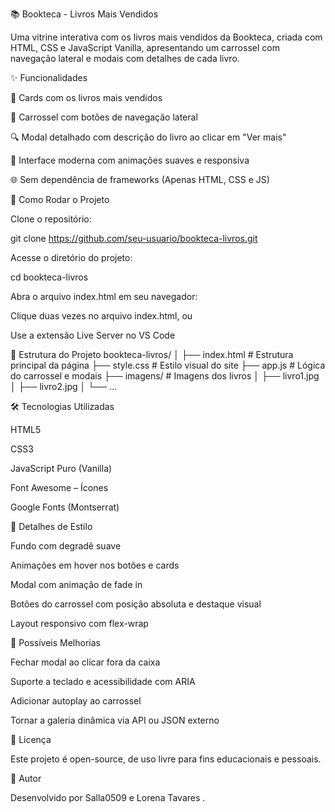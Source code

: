 📚 Bookteca - Livros Mais Vendidos

Uma vitrine interativa com os livros mais vendidos da Bookteca, criada com HTML, CSS e JavaScript Vanilla, apresentando um carrossel com navegação lateral e modais com detalhes de cada livro.

✨ Funcionalidades

📖 Cards com os livros mais vendidos

🎠 Carrossel com botões de navegação lateral

🔍 Modal detalhado com descrição do livro ao clicar em "Ver mais"

🎨 Interface moderna com animações suaves e responsiva

🌐 Sem dependência de frameworks (Apenas HTML, CSS e JS)

🚀 Como Rodar o Projeto

Clone o repositório:

git clone https://github.com/seu-usuario/bookteca-livros.git


Acesse o diretório do projeto:

cd bookteca-livros


Abra o arquivo index.html em seu navegador:

Clique duas vezes no arquivo index.html, ou

Use a extensão Live Server no VS Code

🧱 Estrutura do Projeto
bookteca-livros/
│
├── index.html          # Estrutura principal da página
├── style.css           # Estilo visual do site
├── app.js              # Lógica do carrossel e modais
├── imagens/            # Imagens dos livros
│   ├── livro1.jpg
│   ├── livro2.jpg
│   └── ...

🛠️ Tecnologias Utilizadas

HTML5

CSS3

JavaScript Puro (Vanilla)

Font Awesome
 – Ícones

Google Fonts (Montserrat)

🎨 Detalhes de Estilo

Fundo com degradê suave

Animações em hover nos botões e cards

Modal com animação de fade in

Botões do carrossel com posição absoluta e destaque visual

Layout responsivo com flex-wrap

📌 Possíveis Melhorias

 Fechar modal ao clicar fora da caixa

 Suporte a teclado e acessibilidade com ARIA

 Adicionar autoplay ao carrossel

 Tornar a galeria dinâmica via API ou JSON externo

📄 Licença

Este projeto é open-source, de uso livre para fins educacionais e pessoais.

🙌 Autor

Desenvolvido por Salla0509 e Lorena Tavares
.
